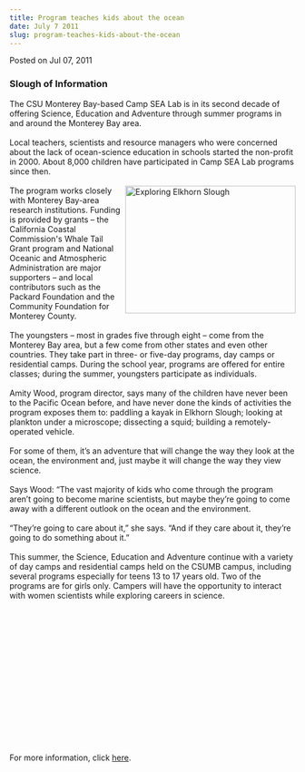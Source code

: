 ```yaml
---
title: Program teaches kids about the ocean
date: July 7 2011
slug: program-teaches-kids-about-the-ocean
---
```


 



<span class="date">Posted on Jul 07, 2011    </span>
<h3>Slough of Information</h3>
<p>The CSU Monterey Bay-based Camp SEA Lab is in its second decade
of offering Science, Education and Adventure through summer
programs in and around the Monterey Bay area.<br>
<br>
Local teachers, scientists and resource managers who were concerned
about the lack of ocean-science education in schools started the
non-profit in 2000. About 8,000 children have participated in Camp
SEA Lab programs since then.<br>
<br>
<img alt="Exploring Elkhorn Slough" src="https://news.csumb.edu/sites/default/files/65/attachments/news/images/exploring_elkhorn_slough.jpg" style="float:right; width:300px; height:225px">The program works
closely with Monterey Bay-area research institutions. Funding is
provided by grants &#x2013; the California Coastal Commission&apos;s Whale Tail
Grant program and National Oceanic and Atmospheric Administration
are major supporters &#x2013; and local contributors such as the Packard
Foundation and the Community Foundation for Monterey County.<br>
<br>
The youngsters &#x2013; most in grades five through eight &#x2013; come from the
Monterey Bay area, but a few come from other states and even other
countries. They take part in three- or five-day programs, day camps
or residential camps. During the school year, programs are offered
for entire classes; during the summer, youngsters participate as
individuals.<br>
<br>
Amity Wood, program director, says many of the children have never
been to the Pacific Ocean before, and have never done the kinds of
activities the program exposes them to: paddling a kayak in Elkhorn
Slough; looking at plankton under a microscope; dissecting a squid;
building a remotely-operated vehicle.<br>
<br>
For some of them, it&#x2019;s an adventure that will change the way they
look at the ocean, the environment and, just maybe it will change
the way they view science.<br>
<br>
Says Wood: &#x201C;The vast majority of kids who come through the program
aren&#x2019;t going to become marine scientists, but maybe they&#x2019;re going
to come away with a different outlook on the ocean and the
environment.<br>
<br>
&#x201C;They&#x2019;re going to care about it,&#x201D; she says. &#x201C;And if they care about
it, they&#x2019;re going to do something about it.&#x201D;<br>
<br>
This summer, the Science, Education and Adventure continue with a
variety of day camps and residential camps held on the CSUMB
campus, including several programs especially for teens 13 to 17
years old. Two of the programs are for girls only. Campers will
have the opportunity to interact with women scientists while
exploring careers in science.&#xA0;</br></br></br></br></br></br></br></br></br></br></br></br></img></br></br></br></br></p>
<p>For more information, click <a href="https://www.campsealab.org" rel="nofollow">here</a>.&#xA0;</p>





 
